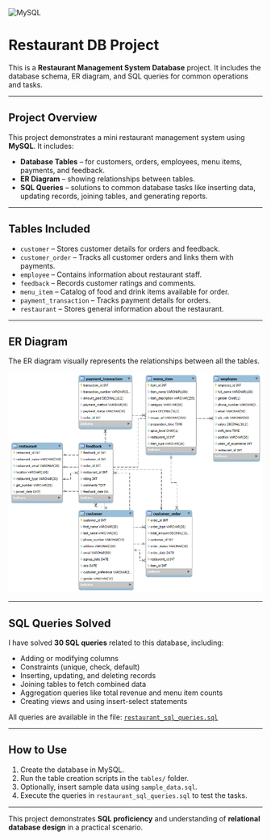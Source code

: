![MySQL](https://img.shields.io/badge/MySQL-005C84?style=for-the-badge&logo=mysql&logoColor=white)

# Restaurant DB Project

This is a **Restaurant Management System Database** project. It includes the database schema, ER diagram, and SQL queries for common operations and tasks.  

---

## Project Overview

This project demonstrates a mini restaurant management system using **MySQL**. It includes:

- **Database Tables** – for customers, orders, employees, menu items, payments, and feedback.
- **ER Diagram** – showing relationships between tables.
- **SQL Queries** – solutions to common database tasks like inserting data, updating records, joining tables, and generating reports.

---

## Tables Included

- `customer` – Stores customer details for orders and feedback.  
- `customer_order` – Tracks all customer orders and links them with payments.  
- `employee` – Contains information about restaurant staff.  
- `feedback` – Records customer ratings and comments.  
- `menu_item` – Catalog of food and drink items available for order.  
- `payment_transaction` – Tracks payment details for orders.  
- `restaurant` – Stores general information about the restaurant.  

---

## ER Diagram

The ER diagram visually represents the relationships between all the tables.  

![ER Diagram](ER_Diagram.png)

---

## SQL Queries Solved

I have solved **30 SQL queries** related to this database, including:

- Adding or modifying columns
- Constraints (unique, check, default)
- Inserting, updating, and deleting records
- Joining tables to fetch combined data
- Aggregation queries like total revenue and menu item counts
- Creating views and using insert-select statements

All queries are available in the file: [`restaurant_sql_queries.sql`](restaurant_sql_queries.sql)

---

## How to Use

1. Create the database in MySQL.  
2. Run the table creation scripts in the `tables/` folder.  
3. Optionally, insert sample data using `sample_data.sql`.  
4. Execute the queries in `restaurant_sql_queries.sql` to test the tasks.  

---

This project demonstrates **SQL proficiency** and understanding of **relational database design** in a practical scenario.
